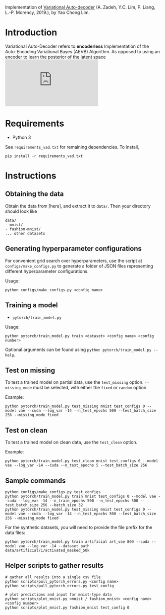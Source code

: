 Implementation of [Variational Auto-decoder](https://arxiv.org/pdf/1903.00840.pdf)
(A. Zadeh, Y.C. Lim, P. Liang, L.-P. Morency, 2019.), by Yao Chong Lim. 

# Introduction

Variational Auto-Decoder refers to **encoderless** Implementation of the Auto-Encoding Variational Bayes (AEVB) Algorithm. As opposed to using an encoder to learn the posterior of the latent space ![equation](https://latex.codecogs.com/gif.latex?q%28z%7Cx_i%29)

# Requirements
- Python 3

See `requirements_vad.txt` for remaining dependencies. To install,
```
pip install -r requirements_vad.txt
```

# Instructions

## Obtaining the data
Obtain the data from [here], and extract it to `data/`. Then your directory should look like
```
data/
- mnist/
- fashion-mnist/
... other datasets
```

## Generating hyperparameter configurations

For convenient grid search over hyperparameters, use the script at `configs/make_configs.py` to generate
a folder of JSON files representing different hyperparameter configurations.

Usage:
```
python configs/make_configs.py <config name>
```

## Training a model

- `pytorch/train_model.py`

Usage:
```
python pytorch/train_model.py train <dataset> <config name> <config number>
```

Optional arguments can be found using `python pytorch/train_model.py --help`.

## Test on missing

To test a trained model on partial data, use the `test_missing` option. `--missing_mode` must be selected, with either the `fixed` or `random` option.

Example:
```
python pytorch/train_model.py test_missing mnist test_configs 0 --model vae --cuda --log_var -14 --n_test_epochs 500 --test_batch_size 256 --missing_mode fixed
```

## Test on clean

To test a trained model on clean data, use the `test_clean` option.

Example:
```
python pytorch/train_model.py test_clean mnist test_configs 0 --model vae --log_var -14 --cuda --n_test_epochs 5 --test_batch_size 256
```

## Sample commands

```
python configs/make_configs.py test_configs
python pytorch/train_model.py train mnist test_configs 0 --model vae --cuda --log_var -14 --n_train_epochs 500 --n_test_epochs 500 --test_batch_size 256 --batch_size 32
python pytorch/train_model.py test_missing mnist test_configs 0 --model vae --cuda --log_var -14 --n_test_epochs 500 --test_batch_size 256 --missing_mode fixed
```

For the synthetic datasets, you will need to provide the file prefix for the data files:
```
python pytorch/train_model.py train artificial art_vae 800 --cuda --model vae --log_var -14 --dataset_path data/artificial/1/activated_masked_50k
```

## Helper scripts to gather results

```
# gather all results into a single csv file
python scripts/pull_pytorch_errors.py <config name>
python scripts/pull_pytorch_errors.py test_config

# plot predictions and input for mnist-type data
python scripts/plot_mnist.py <mnist / fashion_mnist> <config name> <config number>
python scripts/plot_mnist.py fashion_mnist test_config 0
```
